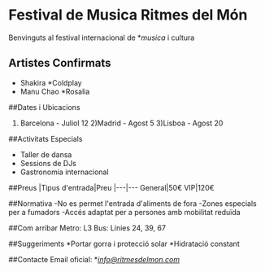 # Festival de Musica Ritmes del Món

Benvinguts al festival internacional de **musica* i cultura

## Artistes Confirmats
* Shakira
*Coldplay
* Manu Chao
*Rosalia

##Dates i Ubicacions
1) Barcelona - Juliol 12
2)Madrid - Agost 5
3)Lisboa - Agost 20

##Activitats Especials
- Taller de dansa
- Sessions de DJs
- Gastronomia internacional

##Preus
|Tipus d'entrada|Preu
|---|---
General|50€
VIP|120€

##Normativa
-No es permet l'entrada d'aliments de fora
-Zones especials per a fumadors
-Accés adaptat per a persones amb mobilitat reduïda

##Com arribar
Metro: L3
Bus: Línies 24, 39, 67

##Suggeriments
*Portar gorra i protecció solar
*Hidratació constant

##Contacte
Email oficial: **info@ritmesdelmon.com*

